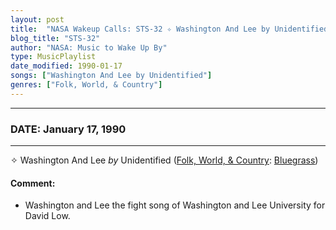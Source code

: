 ```yaml
---
layout: post
title:  "NASA Wakeup Calls: STS-32 ✧ Washington And Lee by Unidentified ✵ January 17, 1990"
blog_title: "STS-32"
author: "NASA: Music to Wake Up By"
type: MusicPlaylist
date_modified: 1990-01-17
songs: ["Washington And Lee by Unidentified"]
genres: ["Folk, World, & Country"]
---
```


----
### DATE: January 17, 1990
----
✧ Washington And Lee *by* Unidentified ([Folk, World, & Country](https://www.discogs.com/genre/Folk%2C%20World%2C%20%26%20Country): [Bluegrass](https://www.discogs.com/style/Bluegrass)) <a target="blank_" href="https://www.discogs.com/The-Pike-Brothers-And-The-Pine-Hill-Ranchers-Washington-And-Lee-Fling/release/12852136">
    <i class="fas fa-compact-disc"
       title="Discogs entry for this song"
       alt="Discogs entry for this song"
       style="font-size: 1.1em;"></i></a>
    

#### Comment:
* Washington and Lee the fight song of Washington and Lee University for David Low.



<br/>
<center>
	<a target="_blank"
	   href="https://twitter.com/intent/tweet?hashtags=Space,NASA,Playlist,NASAWakeupCalls,SpaceProgram&text=🚀 {{ page.author}}, '{{ page.songs.first }}' {{ page.title }}, {{ page.date | date: '%B %d, %Y' }}, {{ site.url }}{{ page.url }}&via=nasawakeupcalls"><i class="fab fa-twitter" title="Tweet this page" alt="Tweet this page" style="font-size: 1.3em;"></i></a>
	&nbsp; 	<i class="fas fa-user-astronaut" style="font-size: 1.5em;"></i> &nbsp;
    <a id="custom_amazon_link"
       type="amzn" search="#"
       category="popular music">
    <i class="fab fa-amazon" style="font-size: 1.3em;"></i></a>
</center>

<!-- Randomly resolve an individual entry from a song array -->
<script src="/assets/javascript/seedrandom.min.js"></script>
<script>
  var wake_me_up = ["Washington And Lee by Unidentified"];
  var prng = new Math.seedrandom();
  function randomSong() {
    song = wake_me_up[Math.floor(Math.random() * wake_me_up.length)];
    var amazon_link = document.getElementById("custom_amazon_link");
    amazon_link.setAttribute("search", song);
  }
  window.onload = randomSong();
</script>
